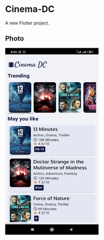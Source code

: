 # Cinema-DC

A new Flutter project.

## Photo
<img src="https://raw.githubusercontent.com/celinmartha22/Cinema-DC/main/Photo/photo_6188074535618720687_y.jpg?raw=true" alt="Home Page" width="300" height="600" title="Home Page">
